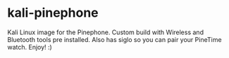 # kali-pinephone
Kali Linux image for the Pinephone.
Custom build with Wireless and Bluetooth tools pre installed. 
Also has siglo so you can pair your PineTime watch.
Enjoy! :)
